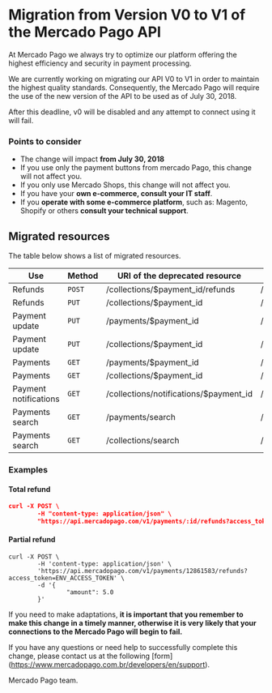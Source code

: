 # Migration from Version V0 to V1 of the Mercado Pago API

At Mercado Pago we always try to optimize our platform offering the highest efficiency and security in payment processing.

We are currently working on migrating our API V0 to V1 in order to maintain the highest quality standards.
Consequently, the Mercado Pago will require the use of the new version of the API to be used as of July 30, 2018.

After this deadline, v0 will be disabled and any attempt to connect using it will fail.

### Points to consider

* The change will impact **from July 30, 2018**
* If you use only the payment buttons from mercado Pago, this change will not affect you.
* If you only use Mercado Shops, this change will not affect you.
* If you have your **own e-commerce, consult your IT staff**.
* If you **operate with some e-commerce platform**, such as: Magento, Shopify or others **consult your technical support**.

## Migrated resources

The table below shows a list of migrated resources.

| Use                     | Method | URI of the deprecated resource         | Resource URI equivalent          | Reference                                                       |
|-------------------------|--------|----------------------------------------|----------------------------------|-----------------------------------------------------------------|
| Refunds                 | `POST` | /collections/$payment_id/refunds       | /v1/payments/$payment_id/refunds |-                                                                |
| Refunds                 | `PUT`  | /collections/$payment_id               | /v1/payments/$payment_id/        |-                                                                |
| Payment update          | `PUT`  | /payments/$payment_id                  | /v1/payments/$payment_id/        |[access](/reference/payments/endpoints/_payments_id/put.yaml)    |
| Payment update          | `PUT`  | /collections/$payment_id               | /v1/payments/$payment_id/        |[access](/reference/payments/endpoints/_payments_id/put.yaml)    |
| Payments                | `GET`  | /payments/$payment_id                  | /v1/payments/$payment_id/        |[access](/reference/payments/endpoints/_payments_id/get.yaml)    |
| Payments                | `GET`  | /collections/$payment_id               | /v1/payments/$payment_id/        |[access](/reference/payments/endpoints/_payments_id/get.yaml)    |
| Payment notifications   | `GET`  | /collections/notifications/$payment_id | /v1/payments/$payment_id/        |[access](/reference/payments/endpoints/_payments_id/get.yaml)    |
| Payments search         | `GET`  | /payments/search                       | /v1/payments/search              |[access](/reference/payments/endpoints/_payments_search/get.yaml)|
| Payments search         | `GET`  | /collections/search                    | /v1/payments/search              |[access](/reference/payments/endpoints/_payments_search/get.yaml)|

### Examples

#### Total refund
```json
curl -X POST \
        -H "content-type: application/json" \
        "https://api.mercadopago.com/v1/payments/:id/refunds?access_token=ENV_ACCESS_TOKEN"
```

#### Partial refund

```curl
curl -X POST \
        -H 'content-type: application/json' \
        'https://api.mercadopago.com/v1/payments/12861583/refunds?access_token=ENV_ACCESS_TOKEN' \
        -d '{
                "amount": 5.0
        }'
```

If you need to make adaptations, **it is important that you remember to make this change in a timely manner, otherwise it is very likely that your connections to the Mercado Pago will begin to fail.**

If you have any questions or need help to successfully complete this change, please contact us at the following [form] (https://www.mercadopago.com.br/developers/en/support).

Mercado Pago team.
